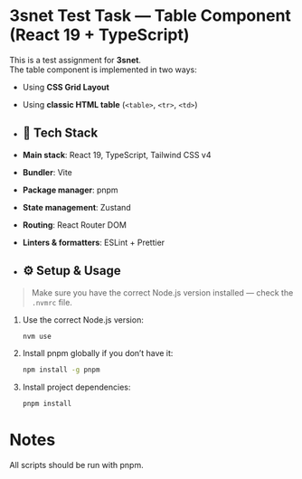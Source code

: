 # 3snet Test Task — Table Component (React 19 + TypeScript)

This is a test assignment for **3snet**.  
The table component is implemented in two ways:
- Using **CSS Grid Layout**
- Using **classic HTML table** (`<table>`, `<tr>`, `<td>`)

- ## 🚀 Tech Stack

- **Main stack**: React 19, TypeScript, Tailwind CSS v4
- **Bundler**: Vite
- **Package manager**: pnpm
- **State management**: Zustand
- **Routing**: React Router DOM
- **Linters & formatters**: ESLint + Prettier

- ## ⚙️ Setup & Usage

> Make sure you have the correct Node.js version installed — check the `.nvmrc` file.
1. Use the correct Node.js version:
   ```bash
   nvm use
2. Install pnpm globally if you don’t have it:
   ```bash
   npm install -g pnpm
4. Install project dependencies:
   ```bash
   pnpm install

# Notes
All scripts should be run with pnpm.
